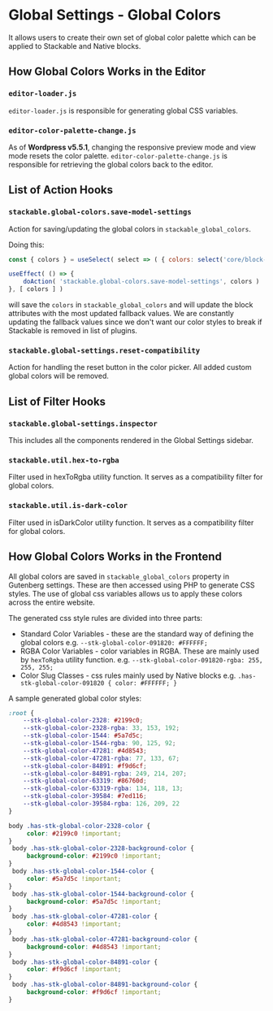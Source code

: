 # Global Settings - Global Colors

It allows users to create their own set of global color palette which
can be applied to Stackable and Native blocks.

## How Global Colors Works in the Editor

### ```editor-loader.js```
```editor-loader.js``` is responsible for generating global CSS variables. 

### ```editor-color-palette-change.js```
As of __Wordpress v5.5.1__, changing the responsive preview mode and view mode resets the color palette. ```editor-color-palette-change.js``` is responsible for retrieving the global colors back to the editor.

## List of Action Hooks 
 
### ```stackable.global-colors.save-model-settings``` 
Action for saving/updating the global colors in ```stackable_global_colors```.

Doing this:
```js
const { colors } = useSelect( select => ( { colors: select('core/block-editor').getSettings().colors } ) )

useEffect( () => {
    doAction( 'stackable.global-colors.save-model-settings', colors )
}, [ colors ] )

```

will save the ```colors``` in ```stackable_global_colors``` and will update the block attributes with the most updated fallback values. We are constantly updating the fallback values since we don't want our color styles to break if Stackable is removed in list of plugins.

### ```stackable.global-settings.reset-compatibility```
Action for handling the reset button in the color picker. All added custom global colors will be removed.


## List of Filter Hooks

### ```stackable.global-settings.inspector```

This includes all the components rendered in the Global Settings sidebar.  

### ```stackable.util.hex-to-rgba```

Filter used in hexToRgba utility function. It serves as a compatibility filter for global colors.

### ```stackable.util.is-dark-color```

Filter used in isDarkColor utility function. It serves as a compatibility filter for global colors.
## How Global Colors Works in the Frontend

All global colors are saved in ```stackable_global_colors``` property in Gutenberg settings.
These are then accessed using PHP to generate CSS styles. The use of global css variables
allows us to apply these colors across the entire website.

The generated css style rules are divided into three parts:

- Standard Color Variables - these are the standard way of defining the global colors e.g. ```--stk-global-color-091820: #FFFFFF;```
- RGBA Color Variables - color variables in RGBA. These are mainly used by ```hexToRgba``` utility function. e.g. ```--stk-global-color-091820-rgba: 255, 255, 255;```
- Color Slug Classes - css rules mainly used by Native blocks e.g. ```.has-stk-global-color-091820 { color: #FFFFFF; }```

A sample generated global color styles:
```css
:root {
    --stk-global-color-2328: #2199c0;
    --stk-global-color-2328-rgba: 33, 153, 192;
    --stk-global-color-1544: #5a7d5c;
    --stk-global-color-1544-rgba: 90, 125, 92;
    --stk-global-color-47281: #4d8543;
    --stk-global-color-47281-rgba: 77, 133, 67;
    --stk-global-color-84891: #f9d6cf;
    --stk-global-color-84891-rgba: 249, 214, 207;
    --stk-global-color-63319: #86760d;
    --stk-global-color-63319-rgba: 134, 118, 13;
    --stk-global-color-39584: #7ed116;
    --stk-global-color-39584-rgba: 126, 209, 22
}

body .has-stk-global-color-2328-color {
     color: #2199c0 !important;
}
 body .has-stk-global-color-2328-background-color {
     background-color: #2199c0 !important;
}
 body .has-stk-global-color-1544-color {
     color: #5a7d5c !important;
}
 body .has-stk-global-color-1544-background-color {
     background-color: #5a7d5c !important;
}
 body .has-stk-global-color-47281-color {
     color: #4d8543 !important;
}
 body .has-stk-global-color-47281-background-color {
     background-color: #4d8543 !important;
}
 body .has-stk-global-color-84891-color {
     color: #f9d6cf !important;
}
 body .has-stk-global-color-84891-background-color {
     background-color: #f9d6cf !important;
}
```






